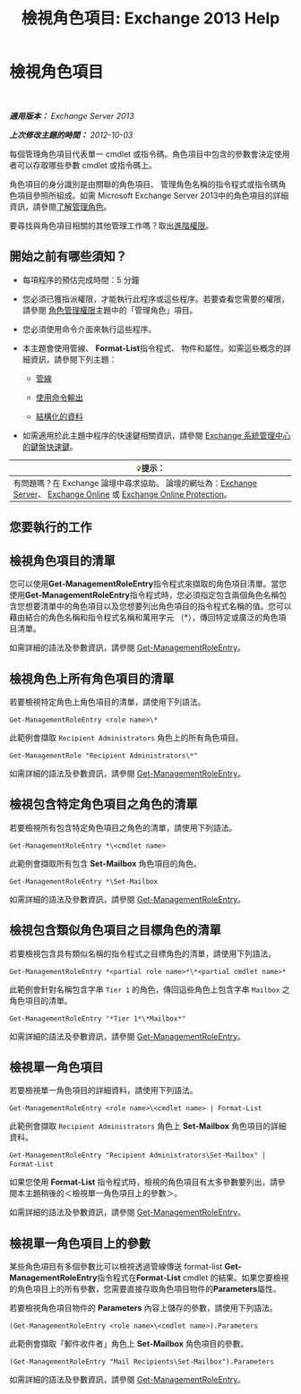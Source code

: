 ﻿---
title: '檢視角色項目: Exchange 2013 Help'
TOCTitle: 檢視角色項目
ms:assetid: d9bb0d14-db59-456c-8f50-a8d7f7323df9
ms:mtpsurl: https://technet.microsoft.com/zh-tw/library/Dd351179(v=EXCHG.150)
ms:contentKeyID: 50474371
ms.date: 05/21/2018
mtps_version: v=EXCHG.150
ms.translationtype: MT
---

# 檢視角色項目

 

_**適用版本：** Exchange Server 2013_

_**上次修改主題的時間：** 2012-10-03_

每個管理角色項目代表單一 cmdlet 或指令碼。角色項目中包含的參數會決定使用者可以存取哪些參數 cmdlet 或指令碼上。

角色項目的身分識別是由關聯的角色項目、 管理角色名稱的指令程式或指令碼角色項目參照所組成。如需 Microsoft Exchange Server 2013中的角色項目的詳細資訊，請參閱[了解管理角色](understanding-management-roles-exchange-2013-help.md)。

要尋找與角色項目相關的其他管理工作嗎？取出[進階權限](advanced-permissions-exchange-2013-help.md)。

## 開始之前有哪些須知？

  - 每項程序的預估完成時間：5 分鐘

  - 您必須已獲指派權限，才能執行此程序或這些程序。若要查看您需要的權限，請參閱 [角色管理權限](role-management-permissions-exchange-2013-help.md)主題中的「管理角色」項目。

  - 您必須使用命令介面來執行這些程序。

  - 本主題會使用管線、 **Format-List**指令程式、 物件和屬性。如需這些概念的詳細資訊，請參閱下列主題：
    
      - [管線](https://technet.microsoft.com/zh-tw/library/aa998260\(v=exchg.150\))
    
      - [使用命令輸出](working-with-command-output-exchange-2013-help.md)
    
      - [結構化的資料](https://technet.microsoft.com/zh-tw/library/aa996386\(v=exchg.150\))

  - 如需適用於此主題中程序的快速鍵相關資訊，請參閱 [Exchange 系統管理中心的鍵盤快速鍵](keyboard-shortcuts-in-the-exchange-admin-center-exchange-online-protection-help.md)。

<table>
<thead>
<tr class="header">
<th><img src="images/Bb124558.tip(EXCHG.150).gif" title="提示" alt="提示" />提示：</th>
</tr>
</thead>
<tbody>
<tr class="odd">
<td>有問題嗎？在 Exchange 論壇中尋求協助。 論壇的網址為：<a href="https://go.microsoft.com/fwlink/p/?linkid=60612">Exchange Server</a>、 <a href="https://go.microsoft.com/fwlink/p/?linkid=267542">Exchange Online</a> 或 <a href="https://go.microsoft.com/fwlink/p/?linkid=285351">Exchange Online Protection</a>。</td>
</tr>
</tbody>
</table>


## 您要執行的工作

## 檢視角色項目的清單

您可以使用**Get-ManagementRoleEntry**指令程式來擷取的角色項目清單。當您使用**Get-ManagementRoleEntry**指令程式時，您必須指定包含兩個角色名稱包含您想要清單中的角色項目以及您想要列出角色項目的指令程式名稱的值。您可以藉由結合的角色名稱和指令程式名稱和萬用字元 （\*），傳回特定或廣泛的角色項目清單。

如需詳細的語法及參數資訊，請參閱 [Get-ManagementRoleEntry](https://technet.microsoft.com/zh-tw/library/dd335210\(v=exchg.150\))。

## 檢視角色上所有角色項目的清單

若要檢視特定角色上角色項目的清單，請使用下列語法。

    Get-ManagementRoleEntry <role name>\*

此範例會擷取 `Recipient Administrators` 角色上的所有角色項目。

    Get-ManagementRole "Recipient Administrators\*"

如需詳細的語法及參數資訊，請參閱 [Get-ManagementRoleEntry](https://technet.microsoft.com/zh-tw/library/dd335210\(v=exchg.150\))。

## 檢視包含特定角色項目之角色的清單

若要檢視所有包含特定角色項目之角色的清單，請使用下列語法。

    Get-ManagementRoleEntry *\<cmdlet name>

此範例會擷取所有包含 **Set-Mailbox** 角色項目的角色。

    Get-ManagementRoleEntry *\Set-Mailbox

如需詳細的語法及參數資訊，請參閱 [Get-ManagementRoleEntry](https://technet.microsoft.com/zh-tw/library/dd335210\(v=exchg.150\))。

## 檢視包含類似角色項目之目標角色的清單

若要檢視包含具有類似名稱的指令程式之目標角色的清單，請使用下列語法。

    Get-ManagementRoleEntry *<partial role name>*\*<partial cmdlet name>*

此範例會針對名稱包含字串 `Tier 1` 的角色，傳回這些角色上包含字串 `Mailbox` 之角色項目的清單。

    Get-ManagementRoleEntry "*Tier 1*\*Mailbox*"

如需詳細的語法及參數資訊，請參閱 [Get-ManagementRoleEntry](https://technet.microsoft.com/zh-tw/library/dd335210\(v=exchg.150\))。

## 檢視單一角色項目

若要檢視單一角色項目的詳細資料，請使用下列語法。

    Get-ManagementRoleEntry <role name>\<cmdlet name> | Format-List

此範例會擷取 `Recipient Administrators` 角色上 **Set-Mailbox** 角色項目的詳細資料。

    Get-ManagementRoleEntry "Recipient Administrators\Set-Mailbox" | Format-List

如果您使用 **Format-List** 指令程式時，檢視的角色項目有太多參數要列出，請參閱本主題稍後的＜檢視單一角色項目上的參數＞。

如需詳細的語法及參數資訊，請參閱 [Get-ManagementRoleEntry](https://technet.microsoft.com/zh-tw/library/dd335210\(v=exchg.150\))。

## 檢視單一角色項目上的參數

某些角色項目有多個參數比可以檢視透過管線傳送 format-list **Get-ManagementRoleEntry**指令程式在**Format-List** cmdlet 的結果。如果您要檢視的角色項目上的所有參數，您需要直接存取角色項目物件的**Parameters**屬性。

若要檢視角色項目物件的 **Parameters** 內容上儲存的參數，請使用下列語法。

    (Get-ManagementRoleEntry <role name>\<cmdlet name>).Parameters

此範例會擷取「郵件收件者」角色上 **Set-Mailbox** 角色項目的參數。

    (Get-ManagementRoleEntry "Mail Recipients\Set-Mailbox").Parameters

如需詳細的語法及參數資訊，請參閱 [Get-ManagementRoleEntry](https://technet.microsoft.com/zh-tw/library/dd335210\(v=exchg.150\))。

